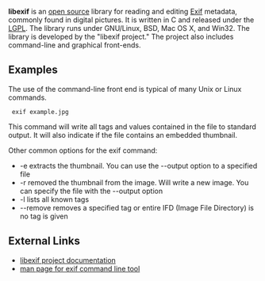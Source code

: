 **libexif** is an [open source](open_source "wikilink") library for
reading and editing [Exif](Exif "wikilink") metadata, commonly found in
digital pictures. It is written in C and released under the
[LGPL](LGPL "wikilink"). The library runs under GNU/Linux, BSD, Mac OS
X, and Win32. The library is developed by the "libexif project." The
project also includes command-line and graphical front-ends.

## Examples

The use of the command-line front end is typical of many Unix or Linux
commands.

` exif example.jpg`

This command will write all tags and values contained in the file to
standard output. It will also indicate if the file contains an embedded
thumbnail.

Other common options for the exif command:

- -e extracts the thumbnail. You can use the --output option to a
  specified file
- -r removed the thumbnail from the image. Will write a new image. You
  can specify the file with the --output option
- -l lists all known tags
- --remove removes a specified tag or entire IFD (Image File Directory)
  is no tag is given

## External Links

- [libexif project
  documentation](http://libexif.sourceforge.net/docs.html)
- [man page for exif command line
  tool](http://libexif.sourceforge.net/man/exif.html)